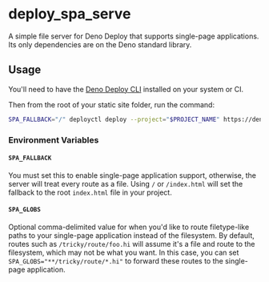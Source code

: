 # deploy_spa_serve

A simple file server for Deno Deploy that supports single-page applications. Its only dependencies are on the Deno standard library.

## Usage

You'll need to have the [Deno Deploy CLI](https://github.com/denoland/deployctl) installed on your system or CI.

Then from the root of your static site folder, run the command:
```bash
SPA_FALLBACK="/" deployctl deploy --project="$PROJECT_NAME" https://deno.land/x/deploy-spa-serve/main.ts
```

### Environment Variables

#### `SPA_FALLBACK`
You must set this to enable single-page application support, otherwise, the server will treat every route as a file. Using `/` or `/index.html` will set the fallback to the root `index.html` file in your project.

#### `SPA_GLOBS`
Optional comma-delimited value for when you'd like to route filetype-like paths to your single-page application instead of the filesystem. By default, routes such as `/tricky/route/foo.hi` will assume it's a file and route to the filesystem, which may not be what you want. In this case, you can set `SPA_GLOBS="**/tricky/route/*.hi"` to forward these routes to the single-page application.